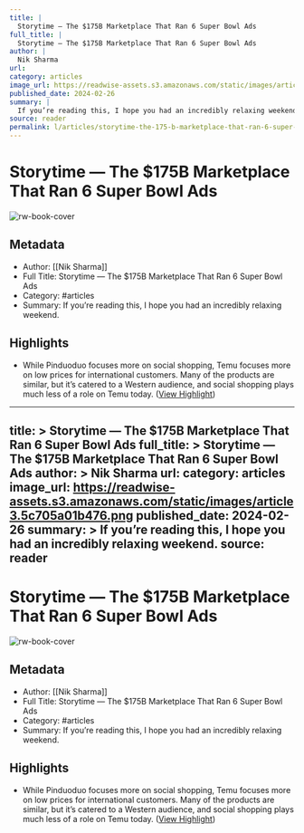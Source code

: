 ```yaml
---
title: |
  Storytime — The $175B Marketplace That Ran 6 Super Bowl Ads
full_title: |
  Storytime — The $175B Marketplace That Ran 6 Super Bowl Ads
author: |
  Nik Sharma
url: 
category: articles
image_url: https://readwise-assets.s3.amazonaws.com/static/images/article3.5c705a01b476.png
published_date: 2024-02-26
summary: |
  If you’re reading this, I hope you had an incredibly relaxing weekend.
source: reader
permalink: l/articles/storytime-the-175-b-marketplace-that-ran-6-super-bowl-ads
---
```

# Storytime — The $175B Marketplace That Ran 6 Super Bowl Ads

![rw-book-cover](https://readwise-assets.s3.amazonaws.com/static/images/article3.5c705a01b476.png)

## Metadata
- Author: [[Nik Sharma]]
- Full Title: Storytime — The $175B Marketplace That Ran 6 Super Bowl Ads
- Category: #articles
- Summary: If you’re reading this, I hope you had an incredibly relaxing weekend.

## Highlights
- While Pinduoduo focuses more on social shopping, Temu focuses more on low prices for international customers. Many of the products are similar, but it’s catered to a Western audience, and social shopping plays much less of a role on Temu today. ([View Highlight](https://read.readwise.io/read/01hqjn9pngt0xgtbyrvbnv4gg3))


---
title: >
  Storytime — The $175B Marketplace That Ran 6 Super Bowl Ads
full_title: >
  Storytime — The $175B Marketplace That Ran 6 Super Bowl Ads
author: >
  Nik Sharma
url: 
category: articles
image_url: https://readwise-assets.s3.amazonaws.com/static/images/article3.5c705a01b476.png
published_date: 2024-02-26
summary: >
  If you’re reading this, I hope you had an incredibly relaxing weekend.
source: reader
---
# Storytime — The $175B Marketplace That Ran 6 Super Bowl Ads

![rw-book-cover](https://readwise-assets.s3.amazonaws.com/static/images/article3.5c705a01b476.png)

## Metadata
- Author: [[Nik Sharma]]
- Full Title: Storytime — The $175B Marketplace That Ran 6 Super Bowl Ads
- Category: #articles
- Summary: If you’re reading this, I hope you had an incredibly relaxing weekend.

## Highlights
- While Pinduoduo focuses more on social shopping, Temu focuses more on low prices for international customers. Many of the products are similar, but it’s catered to a Western audience, and social shopping plays much less of a role on Temu today. ([View Highlight](https://read.readwise.io/read/01hqjn9pngt0xgtbyrvbnv4gg3))


